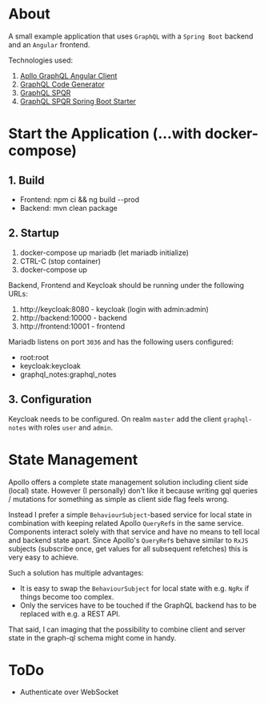 # About

A small example application that uses `GraphQL` with a `Spring Boot` backend and an `Angular` frontend.

Technologies used:
1. [Apllo GraphQL Angular Client](https://www.apollographql.com/docs/angular/)
2. [GraphQL Code Generator](https://graphql-code-generator.com/)
3. [GraphQL SPQR](https://github.com/leangen/graphql-spqr)
4. [GraphQL SPQR Spring Boot Starter](https://github.com/leangen/graphql-spqr-spring-boot-starter)

# Start the Application (...with docker-compose)
## 1. Build

- Frontend: npm ci && ng build --prod
- Backend: mvn clean package

## 2. Startup

1. docker-compose up mariadb (let mariadb initialize)
2. CTRL-C (stop container)
3. docker-compose up

Backend, Frontend and Keycloak should be running under the following URLs:
1. http://keycloak:8080 - keycloak (login with admin:admin)
2. http://backend:10000 - backend
3. http://frontend:10001 - frontend

Mariadb listens on port `3036` and has the following users configured:
- root:root
- keycloak:keycloak
- graphql_notes:graphql_notes


## 3. Configuration

Keycloak needs to be configured. On realm `master` add the client `graphql-notes` with roles `user` and `admin`.

# State Management
Apollo offers a complete state management solution including client side (local) state. 
However (I personally) don't like it because writing gql queries / mutations for something as simple as client side flag feels wrong.

Instead I prefer a simple `BehaviourSubject`-based service for local state in combination with keeping related Apollo `QueryRef`s in the same service. Components interact solely with that service and have no means to tell local and backend state apart. Since Apollo's `QueryRef`s behave similar to `RxJS` subjects (subscribe once, get values for all subsequent refetches) this is very easy to achieve. 

Such a solution has multiple advantages:
- It is easy to swap the `BehaviourSubject` for local state with e.g. `NgRx` if things become too complex.
- Only the services have to be touched if the GraphQL backend has to be replaced with e.g. a REST API.

That said, I can imaging that the possibility to combine client and server state in the graph-ql schema might come in handy.


# ToDo
- Authenticate over WebSocket

